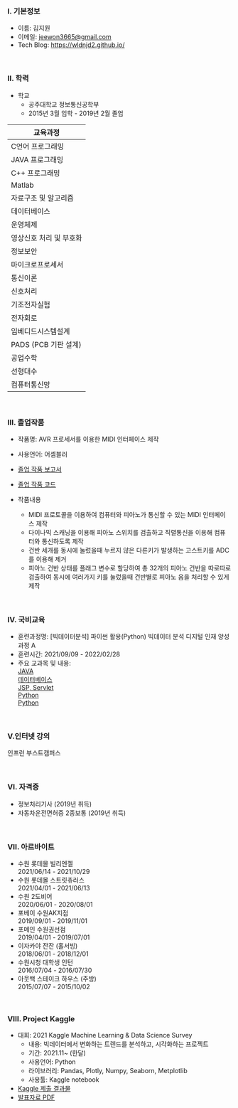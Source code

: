 ### Ⅰ. 기본정보
- 이름: 김지원
- 이메일: jeewon3665@gmail.com
- Tech Blog: https://wldnjd2.github.io/

<br> 

### Ⅱ. 학력
- 학교 
  - 공주대학교 정보통신공학부
  - 2015년 3월 입학 - 2019년 2월 졸업

|교육과정|
|------|
|C언어 프로그래밍 | 
|JAVA 프로그래밍 | 
|C++ 프로그래밍  | 
|Matlab  | 
|자료구조 및 알고리즘 | 
|데이터베이스  | 
|운영체제 | 
|영상신호 처리 및 부호화 | 
|정보보안 | 
|마이크로프로세서 | 
|통신이론 | 
|신호처리 | 
|기조전자실험 | 
|전자회로 | 
|임베디드시스템설계 | 
|PADS (PCB 기판 설계) | 
|공업수학 | 
|선형대수 | 
|컴퓨터통신망 | 

<br> 

### Ⅲ. 졸업작품
- 작품명: AVR 프로세서를 이용한 MIDI 인터페이스 제작 <br> 
- 사용언어: 어셈블러 <br> 
- [졸업 작품 보고서](https://github.com/wldnjd2/Project/blob/main/KNUniv/%EC%A1%B8%EC%97%85%EC%9E%91%ED%92%88/%EC%A1%B8%EC%97%85%EC%9E%91%ED%92%88_%EB%B3%B4%EA%B3%A0%EC%84%9C.hwp.pdf)<br>
- [졸업 작품 코드](https://github.com/wldnjd2/Project/blob/main/KNUniv/%EC%A1%B8%EC%97%85%EC%9E%91%ED%92%88/%EC%A1%B8%EC%97%85%EC%9E%91%ED%92%88_%EC%B5%9C%EC%A2%85%EC%BD%94%EB%93%9C_%EB%B3%B4%EA%B4%80%EC%9A%A9.txt) <br> 

- 작품내용 <br> 
  - MIDI 프로토콜을 이용하여 컴퓨터와 피아노가 통신할 수 있는 MIDI 인터페이스 제작
  - 다이나믹 스캐닝을 이용해 피아노 스위치를 검출하고 직렬통신을 이용해 컴퓨터와 통신하도록 제작
  - 건반 세개를 동시에 눌렀을때 누르지 않은 다른키가 발생하는 고스트키를 ADC를 이용해 제거
  - 피아노 건반 상태를 플래그 변수로 할당하여 총 32개의 피아노 건반을 따로따로 검출하여 동시에 여러가지 키를 눌렀을때 건반별로 피아노 음을 처리할 수 있게 제작 <br> 

<br> 

### Ⅳ. 국비교육
- 훈련과정명: [빅데이터분석] 파이썬 활용(Python) 빅데이터 분석 디지털 인재 양성과정 A
- 훈련시간: 2021/09/09 - 2022/02/28
- 주요 교과목 및 내용: <br>
[JAVA](https://github.com/wldnjd2/JAVA) <br>
[데이터베이스](https://github.com/wldnjd2/DataBase) <br>
[JSP, Servlet](https://github.com/wldnjd2/JSP-Servlet) <br>
[Python](https://wldnjd2.github.io/categories/%ED%8C%8C%EC%9D%B4%EC%8D%AC/Python-%EA%B8%B0%EC%B4%88/) <br>
[Python](https://github.com/wldnjd2/plotly) <br>


<br>

### Ⅴ.인터넷 강의 
인프런
부스트캠퍼스

<br>

### Ⅵ. 자격증
- 정보처리기사 (2019년 취득)
- 자동차운전면허증 2종보통 (2019년 취득)

<br>

### Ⅶ. 아르바이트
- 수원 롯데몰 빌리엔젤 <br>
  2021/06/14 - 2021/10/29
- 수원 롯데몰 스트릿츄러스  <br>
  2021/04/01 - 2021/06/13
- 수원 2도비어 <br>
  2020/06/01 - 2020/08/01 
- 포베이 수원AK지점 <br>
  2019/09/01 - 2019/11/01
- 포메인 수원권선점 <br>
  2019/04/01 - 2019/07/01
- 이자카야 잔잔 (홀서빙) <br>
  2018/06/01 - 2018/12/01
- 수원시청 대학생 인턴 <br>
  2016/07/04 - 2016/07/30
- 아웃백 스테이크 하우스 (주방) <br>
  2015/07/07 - 2015/10/02

<br> 

### Ⅷ. Project Kaggle
- 대회: 2021 Kaggle Machine Learning & Data Science Survey <br>
  - 내용: 빅데이터에서 변화하는 트렌드를 분석하고, 시각화하는 프로젝트
  - 기간: 2021.11~ (한달)
  - 사용언어: Python 
  - 라이브러리: Pandas, Plotly, Numpy, Seaborn, Metplotlib
  - 사용툴: Kaggle notebook
- [Kaggle 제출 결과물](https://www.kaggle.com/yoonhwayam/newbies-as-a-data-scientist-in-east-asia)
- [발표자료 PDF](https://github.com/wldnjd2/Project/blob/main/Project_kaggle/Kaggle%20competition_Newbie%20as%20a%20Data%20Scientist%20in%20East%20Asia.pdf)


<br> 